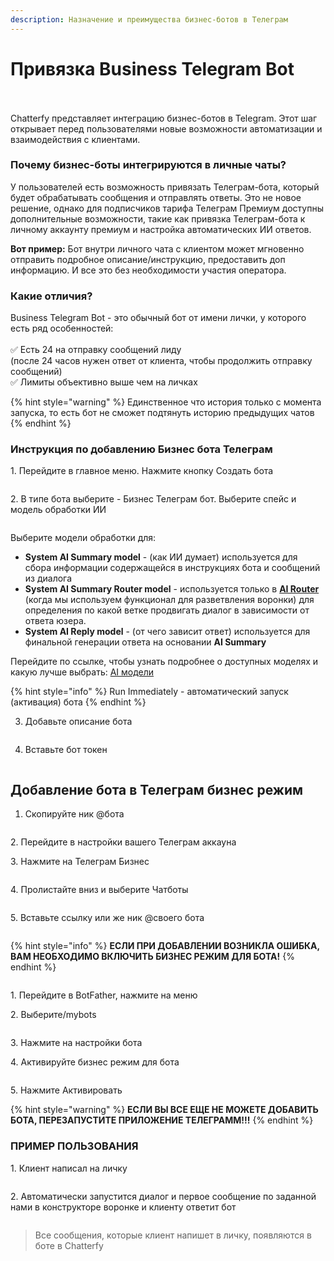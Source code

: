 ```yaml
---
description: Назначение и преимущества бизнес-ботов в Телеграм
---
```


# Привязка Business Telegram Bot

\
\
Chatterfy представляет интеграцию бизнес-ботов в Telegram. Этот шаг открывает перед пользователями новые возможности автоматизации и взаимодействия с клиентами.&#x20;

### Почему бизнес-боты интегрируются в личные чаты? <a href="#pochemu-biznes-boty-integriruyutsya-v-lichnye-chaty" id="pochemu-biznes-boty-integriruyutsya-v-lichnye-chaty"></a>

У пользователей есть возможность привязать Телеграм-бота, который будет обрабатывать сообщения и отправлять ответы. Это не новое решение, однако для подписчиков тарифа Телеграм Премиум доступны дополнительные возможности, такие как привязка Телеграм-бота к личному аккаунту премиум и настройка автоматических ИИ ответов.

**Вот пример:** Бот внутри личного чата с клиентом может мгновенно отправить подробное описание/инструкцию, предоставить доп информацию. И все это без необходимости участия оператора.

###

### Какие отличия?&#x20;

Business Telegram Bot - это обычный бот от имени лички, у которого есть ряд особенностей: \
\
✅  Есть 24 на отправку сообщений лиду\
&#x20;(после 24 часов нужен ответ от клиента, чтобы продолжить отправку сообщений)\
✅  Лимиты объективно выше чем на личках

{% hint style="warning" %}
Единственное что история только с момента запуска, то есть бот не сможет подтянуть историю предыдущих чатов
{% endhint %}

###

### Инструкция по добавлению Бизнес бота Телеграм



1\. Перейдите в главное меню. Нажмите кнопку Создать бота

<figure><img src="../../../.gitbook/assets/image (159).png" alt=""><figcaption></figcaption></figure>

2\. В типе бота выберите - Бизнес Телеграм бот. Выберите спейс и модель обработки ИИ&#x20;

<figure><img src="../../../.gitbook/assets/image (389).png" alt=""><figcaption></figcaption></figure>

Выберите модели обработки для:&#x20;

* **System AI Summary model** - (как ИИ думает) используется для сбора информации содержащейся в инструкциях бота и сообщений из диалога
* **System AI Summary Router model** - используется только в [**AI Router**](https://help.chatterfy.ai/nastroika/tipy-shagov-v-skripte/ai-router) (когда мы используем функционал для разветвления воронки) для определения по какой ветке продвигать диалог в зависимости от ответа юзера.
* **System AI Reply model** - (от чего зависит ответ) используется для финальной генерации ответа на основании **AI Summary**&#x20;

Перейдите по ссылке, чтобы узнать подробнее о доступных моделях и какую лучше выбрать: [AI модели](../../../konstruktor-skriptov/podklyuchenie-ai/kak-vybrat-model-ai.md)

{% hint style="info" %}
Run Immediately - автоматический запуск (активация) бота
{% endhint %}

3. Добавьте описание бота&#x20;

<figure><img src="../../../.gitbook/assets/image (162).png" alt=""><figcaption></figcaption></figure>

4. Вставьте бот токен&#x20;

<figure><img src="../../../.gitbook/assets/image (167).png" alt=""><figcaption></figcaption></figure>

## Добавление бота в Телеграм бизнес режим



1. Скопируйте ник @бота

<figure><img src="../../../.gitbook/assets/image (168).png" alt=""><figcaption></figcaption></figure>

2\. Перейдите в настройки вашего Телеграм аккауна

3\. Нажмите на Телеграм Бизнес

<figure><img src="../../../.gitbook/assets/image (169).png" alt=""><figcaption></figcaption></figure>

4\. Пролистайте вниз и выберите Чатботы

<figure><img src="../../../.gitbook/assets/image (170).png" alt=""><figcaption></figcaption></figure>

5\. Вставьте ссылку или же ник @своего бота

<figure><img src="../../../.gitbook/assets/image (171).png" alt=""><figcaption></figcaption></figure>



{% hint style="info" %}
**ЕСЛИ ПРИ ДОБАВЛЕНИИ ВОЗНИКЛА ОШИБКА, ВАМ НЕОБХОДИМО ВКЛЮЧИТЬ БИЗНЕС РЕЖИМ ДЛЯ БОТА!**&#x20;
{% endhint %}

<figure><img src="../../../.gitbook/assets/image (172).png" alt=""><figcaption></figcaption></figure>

1\.  Перейдите в BotFather, нажмите на меню

2\. Выберите/mybots



<figure><img src="../../../.gitbook/assets/image (173).png" alt=""><figcaption></figcaption></figure>

3\. Нажмите на настройки бота

4\. Активируйте бизнес режим для бота



<figure><img src="../../../.gitbook/assets/image (174).png" alt=""><figcaption></figcaption></figure>



5\. Нажмите Активировать&#x20;

{% hint style="warning" %}
**ЕСЛИ ВЫ ВСЕ ЕЩЕ НЕ МОЖЕТЕ ДОБАВИТЬ БОТА, ПЕРЕЗАПУСТИТЕ ПРИЛОЖЕНИЕ ТЕЛЕГРАММ!!!**
{% endhint %}

### ПРИМЕР ПОЛЬЗОВАНИЯ&#x20;

1\. Клиент написал на личку&#x20;

<figure><img src="../../../.gitbook/assets/image (175).png" alt=""><figcaption></figcaption></figure>

2\. Автоматически запустится диалог и первое сообщение по заданной нами в конструкторе воронке и клиенту ответит бот

<figure><img src="../../../.gitbook/assets/image (176).png" alt=""><figcaption></figcaption></figure>

> Все сообщения, которые клиент напишет в личку, появляются в боте в Chatterfy&#x20;

